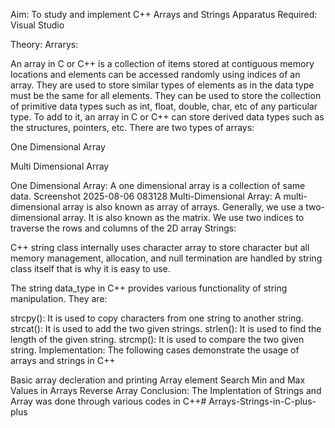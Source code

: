Aim: To study and implement C++ Arrays and Strings
Apparatus Required:
Visual Studio

Theory:
Arrarys:

An array in C or C++ is a collection of items stored at contiguous memory locations and elements can be accessed randomly using indices of an array. They are used to store similar types of elements as in the data type must be the same for all elements. They can be used to store the collection of primitive data types such as int, float, double, char, etc of any particular type. To add to it, an array in C or C++ can store derived data types such as the structures, pointers, etc. There are two types of arrays:

One Dimensional Array

Multi Dimensional Array

One Dimensional Array: A one dimensional array is a collection of same data.
Screenshot 2025-08-06 083128
Multi-Dimensional Array: A multi-dimensional array is also known as array of arrays. Generally, we use a two-dimensional array. It is also known as the matrix. We use two indices to traverse the rows and columns of the 2D array
Strings:

C++ string class internally uses character array to store character but all memory management, allocation, and null termination are handled by string class itself that is why it is easy to use.

The string data_type in C++ provides various functionality of string manipulation. They are:

strcpy(): It is used to copy characters from one string to another string.
strcat(): It is used to add the two given strings.
strlen(): It is used to find the length of the given string.
strcmp(): It is used to compare the two given string.
Implementation:
The following cases demonstrate the usage of arrays and strings in C++

Basic array decleration and printing
Array element Search
Min and Max Values in Arrays
Reverse Array
Conclusion:
The Implentation of Strings and Array was done through various codes in C++# Arrays-Strings-in-C-plus-plus
